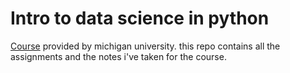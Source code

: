 # Intro to data science in python
[Course](https://www.coursera.org/learn/python-data-analysis) provided by michigan university.
this repo contains all the assignments and the notes i've taken for the course.


